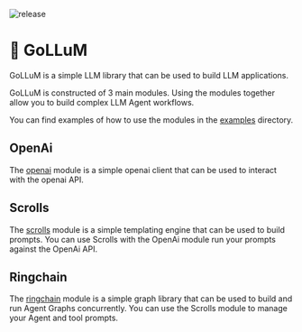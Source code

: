![release](https://img.shields.io/github/v/release/dskart/gollum)

# 🧌 GoLLuM

GoLLuM is a simple LLM library that can be used to build LLM applications.

GoLLuM is constructed of 3 main modules. Using the modules together allow you to build complex LLM Agent workflows.

You can find examples of how to use the modules in the [examples](./examples) directory.

## OpenAi

The [openai](./openai) module is a simple openai client that can be used to interact with the openai API. 


## Scrolls

The [scrolls](./scrolls) module is a simple templating engine that can be used to build prompts. You can use Scrolls with the OpenAi module run your prompts against the OpenAi API.


## Ringchain

The [ringchain](./ringchain) module is a simple graph library that can be used to build and run Agent Graphs concurrently. You can use the Scrolls module to manage your Agent and tool prompts.
